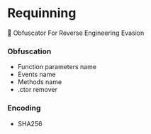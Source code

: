 # Requinning
🐝 Obfuscator For Reverse Engineering Evasion

### Obfuscation
- Function parameters name
- Events name
- Methods name
- .ctor remover

### Encoding
- SHA256